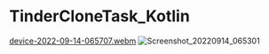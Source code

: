 # TinderCloneTask_Kotlin
[device-2022-09-14-065707.webm](https://user-images.githubusercontent.com/19777080/190039316-64bc0081-b2bf-46e8-a750-17c2b28de366.webm)
![Screenshot_20220914_065301](https://user-images.githubusercontent.com/19777080/190039341-4235020d-da99-442a-9fa9-1ad2e0010d4c.png)
